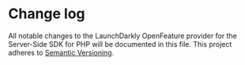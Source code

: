 # Change log

All notable changes to the LaunchDarkly OpenFeature provider for the Server-Side SDK for PHP will be documented in this file. This project adheres to [Semantic Versioning](http://semver.org).

